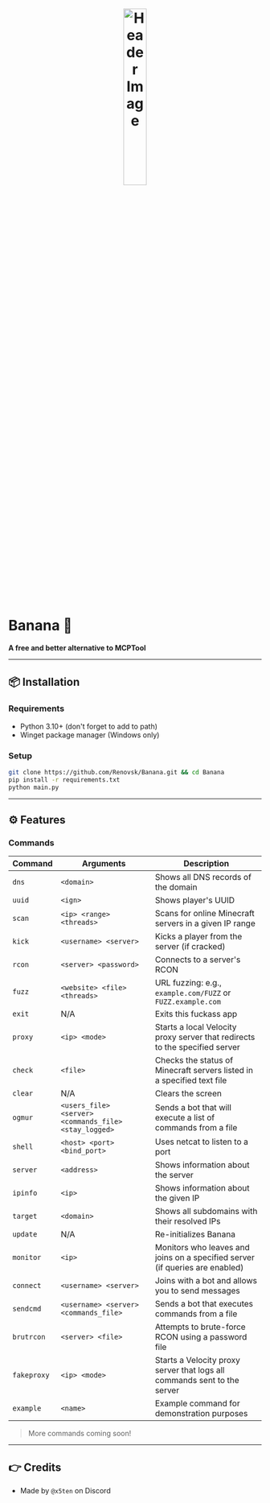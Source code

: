 
<h1 align="center">
  <img src="https://r2.e-z.host/049cab41-5ed3-4a5c-a42f-5b83b721f333/re5pq23l.png" alt="Header Image" style="width:30%; max-width:600px;"/>
</h1>

# Banana 🍌

**A free and better alternative to MCPTool**

---

## 📦 Installation

### Requirements

* Python 3.10+ (don't forget to add to path)
* Winget package manager (Windows only)

### Setup

```bash
git clone https://github.com/Renovsk/Banana.git && cd Banana
pip install -r requirements.txt
python main.py
```

---

## ⚙️ Features

### Commands

| Command     | Arguments                                              | Description                                                                  |
| ----------- | ------------------------------------------------------ | ---------------------------------------------------------------------------- |
| `dns`       | `<domain>`                                             | Shows all DNS records of the domain                                          |
| `uuid`      | `<ign>`                                                | Shows player's UUID                                                          |
| `scan`      | `<ip> <range> <threads>`                               | Scans for online Minecraft servers in a given IP range                       |
| `kick`      | `<username> <server>`                                  | Kicks a player from the server (if cracked)                                  |
| `rcon`      | `<server> <password>`                                  | Connects to a server's RCON                                                  |
| `fuzz`      | `<website> <file> <threads>`                           | URL fuzzing: e.g., `example.com/FUZZ` or `FUZZ.example.com`                  |
| `exit`      | N/A                                                    | Exits this fuckass app                                                       |
| `proxy`     | `<ip> <mode>`                                          | Starts a local Velocity proxy server that redirects to the specified server  |
| `check`     | `<file>`                                               | Checks the status of Minecraft servers listed in a specified text file       |
| `clear`     | N/A                                                    | Clears the screen                                                            |
| `ogmur`     | `<users_file> <server> <commands_file> <stay_logged>`  | Sends a bot that will execute a list of commands from a file                 |
| `shell`     | `<host> <port> <bind_port>`                            | Uses netcat to listen to a port                                              |
| `server`    | `<address>`                                            | Shows information about the server                                           |
| `ipinfo`    | `<ip>`                                                 | Shows information about the given IP                                         |
| `target`    | `<domain>`                                             | Shows all subdomains with their resolved IPs                                 |
| `update`    | N/A                                                    | Re-initializes Banana                                                        |
| `monitor`   | `<ip>`                                                 | Monitors who leaves and joins on a specified server (if queries are enabled) |
| `connect`   | `<username> <server>`                                  | Joins with a bot and allows you to send messages                             |
| `sendcmd`   | `<username> <server> <commands_file>`                  | Sends a bot that executes commands from a file                               |
| `brutrcon`  | `<server> <file>`                                      | Attempts to brute-force RCON using a password file                           |
| `fakeproxy` | `<ip> <mode>`                                          | Starts a Velocity proxy server that logs all commands sent to the server     |
| `example`   | `<name>`                                               | Example command for demonstration purposes                                   |

> More commands coming soon!

---

## 👉 Credits

* Made by `@x5ten` on Discord
